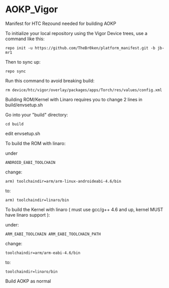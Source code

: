 AOKP_Vigor
==========

Manifest for HTC Rezound needed for building AOKP

To initialize your local repository using the Vigor Device trees, use a command like this:

    repo init -u https://github.com/TheBr0ken/platform_manifest.git -b jb-mr1

Then to sync up:

    repo sync

Run this command to avoid breaking build:

    rm device/htc/vigor/overlay/packages/apps/Torch/res/values/config.xml

Building ROM/Kernel with Linaro requires you to change 2 lines in build/envsetup.sh

Go into your "build" directory:

    cd build

edit envsetup.sh 

To build the ROM with linaro:

under

    ANDROID_EABI_TOOLCHAIN

change:

    arm) toolchaindir=arm/arm-linux-androideabi-4.6/bin

to:

    arm) toolchaindir=linaro/bin
    
To build the Kernel with linaro ( must use gcc/g++ 4.6 and up, kernel MUST have linaro support ):

under:

    ARM_EABI_TOOLCHAIN ARM_EABI_TOOLCHAIN_PATH
    
change:

    toolchaindir=arm/arm-eabi-4.6/bin

to:

    toolchaindir=linaro/bin
    

Build AOKP as normal


    


